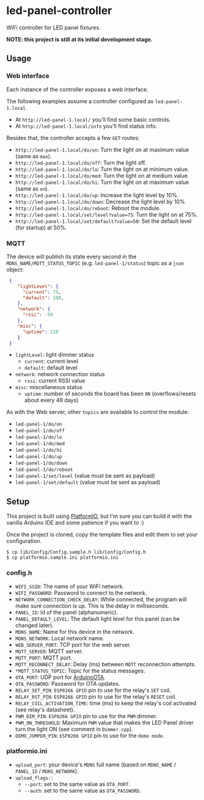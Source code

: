 # led-panel-controller

WiFi controller for LED panel fixtures.

**NOTE: this project is still at its initial development stage.**

## Usage

### Web interface

Each instance of the controller exposes a web interface.

The following examples assume a controller configured as `led-panel-1.local`.

* At `http://led-panel-1.local/` you'll find some basic controls.
* At `http://led-panel-1.local/info` you'll find status info.

Besides that, the controller accepts a few `GET` routes:
* `http://led-panel-1.local/do/on`: Turn the light on at maximum value (same as `max`).
* `http://led-panel-1.local/do/off`: Turn the light off.
* `http://led-panel-1.local/do/lo`: Turn the light on at minimum value.
* `http://led-panel-1.local/do/med`: Turn the light on at medium value.
* `http://led-panel-1.local/do/hi`: Turn the light on at maximum value (same as `on`).
* `http://led-panel-1.local/do/up`: Increase the light level by 10%.
* `http://led-panel-1.local/do/down`: Decrease the light level by 10%
* `http://led-panel-1.local/do/reboot`: Reboot the module.
* `http://led-panel-1.local/set/level?value=75`: Turn the light on at 75%.
* `http://led-panel-1.local/set/default?value=50`: Set the default level (for startup) at 50%.

### MQTT

The device will publish its state every second in the `MDNS_NAME/MQTT_STATUS_TOPIC` (e.g. `led-panel-1/status`) topic as a `json` object:
```json
 {
    "lightLevel": {
      "current": 75,
      "default": 100,
    },
    "network": {
      "rssi": -59
    },
    "misc": {
      "uptime": 120
    }
 }
```
* `lightLevel`: light dimmer status
  * `current`: current level
  * `default`: default level
* `network`: network connection status
  * `rssi`: current RSSI value
* `misc`: miscellaneous status
  * `uptime`: number of seconds the board has been `ON` (overflows/resets about every 49 days)

As with the Web server, other `topics` are available to control the module:
* `led-panel-1/do/on`
* `led-panel-1/do/off`
* `led-panel-1/do/lo`
* `led-panel-1/do/med`
* `led-panel-1/do/hi`
* `led-panel-1/do/up`
* `led-panel-1/do/down`
* `led-panel-1/do/reboot`
* `led-panel-1/set/level` (value must be sent as payload)
* `led-panel-1/set/default` (value must be sent as payload)

## Setup

This project is built using [PlatformIO](https://platformio.org/), but I'm sure you can build it with the vanilla Arduino IDE and some patience if you want to :)

Once the project is cloned, copy the template files and edit them to set your configuration.

```
$ cp lib/Config/Config.sample.h lib/Config/Config.h
$ cp platformio.sample.ini platformio.ini
```

### config.h
* `WIFI_SSID`: The name of your WiFi network.
* `WIFI_PASSWORD`: Password to connect to the network.
* `NETWORK_CONNECTION_CHECK_DELAY`: While connected, the program will make sure connection is up. This is the delay in milliseconds.
* `PANEL_ID`: Id of the panel (alphanumeric).
* `PANEL_DEFAULT_LEVEL`: The default light level for this panel (can be changed later).
* `MDNS_NAME`: Name for this device in the network.
* `MDNS_NETWORK`: Local network name.
* `WEB_SERVER_PORT`: TCP port for the web server.
* `MQTT_SERVER`: MQTT server.
* `MQTT_PORT`: MQTT port.
* `MQTT_RECONNECT_DELAY`: Delay (ms) between `MQTT` reconnection attempts.
* `*MQTT_STATUS_TOPIC`: Topic for the status messages.
* `OTA_PORT`: UDP port for [ArduinoOTA](https://www.arduino.cc/reference/en/libraries/arduinoota/).
* `OTA_PASSWORD`: Password for OTA updates.
* `RELAY_SET_PIN`: `ESP8266 GPIO` pin to use for the relay's `SET` coil.
* `RELAY_RST_PIN`: `ESP8266 GPIO` pin to use for the relay's `RESET` coil.
* `RELAY_COIL_ACTIVATION_TIME`: time (ms) to keep the relay's coil activated (see relay's datasheet).
* `PWM_DIM_PIN`: `ESP8266 GPIO` pin to use for the `PWM` dimmer.
* `PWM_ON_THRESHOLD`: Maximum `PWM` value that makes the LED Panel driver turn the light ON (see comment in `Dimmer.cpp`).
* `DEMO_JUMPER_PIN`: `ESP8266 GPIO` pin to use for the `demo mode`.


### platformio.ini
* `upload_port`: your device's `MDNS` full name (based on `MDNS_NAME` / `PANEL_ID` / `MDNS_NETWORK`).
* `upload_flags:`:
  * `--port`: set to the same value as `OTA_PORT`.
  * `--auth`: set to the same value as `OTA_PASSWORD`.
